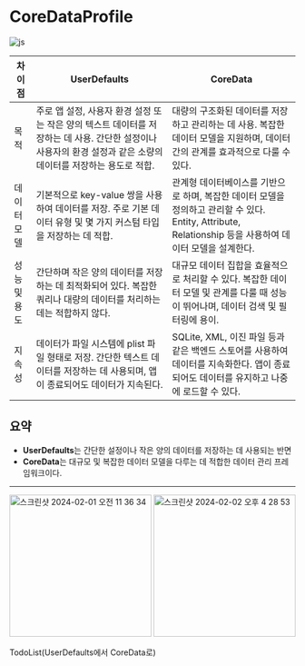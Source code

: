 # CoreDataProfile
![js](https://img.shields.io/badge/Swift-FA7343?style=for-the-badge&logo=swift&logoColor=white)



|차이점|UserDefaults|**CoreData**|
|------|---|---|
|목적|주로 앱 설정, 사용자 환경 설정 또는 작은 양의 텍스트 데이터를 저장하는 데 사용. 간단한 설정이나 사용자의 환경 설정과 같은 소량의 데이터를 저장하는 용도로 적합.|대량의 구조화된 데이터를 저장하고 관리하는 데 사용. 복잡한 데이터 모델을 지원하며, 데이터 간의 관계를 효과적으로 다룰 수 있다.|
|데이터 모델|기본적으로 key-value 쌍을 사용하여 데이터를 저장. 주로 기본 데이터 유형 및 몇 가지 커스텀 타입을 저장하는 데 적합.|관계형 데이터베이스를 기반으로 하며, 복잡한 데이터 모델을 정의하고 관리할 수 있다. Entity, Attribute, Relationship 등을 사용하여 데이터 모델을 설계한다.|
|성능 및 용도|간단하며 작은 양의 데이터를 저장하는 데 최적화되어 있다. 복잡한 쿼리나 대량의 데이터를 처리하는 데는 적합하지 않다.|대규모 데이터 집합을 효율적으로 처리할 수 있다. 복잡한 데이터 모델 및 관계를 다룰 때 성능이 뛰어나며, 데이터 검색 및 필터링에 용이.|
|지속성|데이터가 파일 시스템에 plist 파일 형태로 저장. 간단한 텍스트 데이터를 저장하는 데 사용되며, 앱이 종료되어도 데이터가 지속된다.|SQLite, XML, 이진 파일 등과 같은 백엔드 스토어를 사용하여 데이터를 지속화한다. 앱이 종료되어도 데이터를 유지하고 나중에 로드할 수 있다.|

## 요약
- **UserDefaults**는 간단한 설정이나 작은 양의 데이터를 저장하는 데 사용되는 반면
- **CoreData**는 대규모 및 복잡한 데이터 모델을 다루는 데 적합한 데이터 관리 프레임워크이다.
---

<img width="250" alt="스크린샷 2024-02-01 오전 11 36 34" src="https://github.com/JosephSeong/CoreDataProfile/assets/48307813/009ef953-35cb-4944-b6a3-c18ba4584c0e">

<img width="250" alt="스크린샷 2024-02-02 오후 4 28 53" src="https://github.com/JosephSeong/CoreDataProfile/assets/48307813/df84de8d-735b-4491-aafe-29b99bad27bf">




TodoList(UserDefaults에서 CoreData로)
